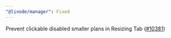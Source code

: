 ```yaml
---
"@linode/manager": Fixed
---
```


Prevent clickable disabled smaller plans in Resizing Tab ([#10381](https://github.com/linode/manager/pull/10381))
